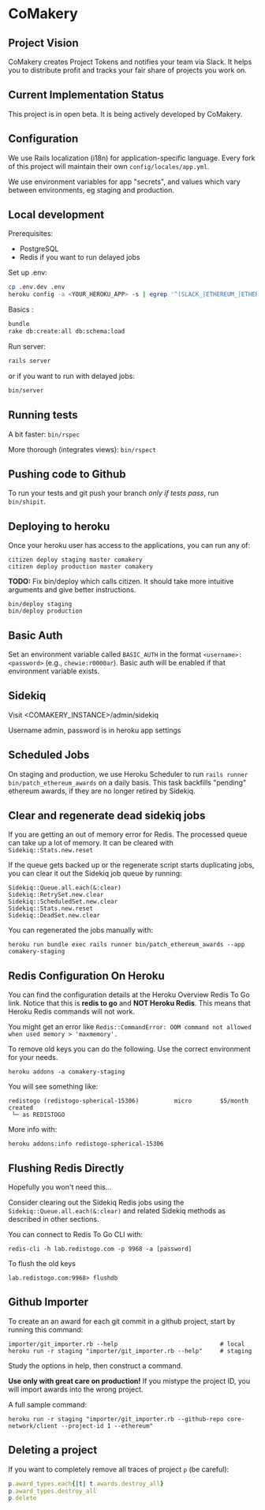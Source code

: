 # CoMakery

## Project Vision

CoMakery creates Project Tokens and notifies your team via Slack.
It helps you to distribute profit and tracks your fair share of projects you work on.

## Current Implementation Status

This project is in open beta.
It is being actively developed by CoMakery.

## Configuration

We use Rails localization (i18n) for application-specific language.
Every fork of this project will maintain their own `config/locales/app.yml`.

We use environment variables for app "secrets", and values which vary between environments,
eg staging and production.

## Local development

Prerequisites:

- PostgreSQL
- Redis if you want to run delayed jobs

Set up .env:

```sh
cp .env.dev .env
heroku config -a <YOUR_HEROKU_APP> -s | egrep '^(SLACK_|ETHEREUM_|ETHERCAMP_)' | sort >> .env
```

Basics :

```sh
bundle
rake db:create:all db:schema:load
```

Run server:

```sh
rails server
```

or if you want to run with delayed jobs:

```sh
bin/server
```

## Running tests

A bit faster: `bin/rspec`

More thorough (integrates views): `bin/rspect`

## Pushing code to Github

To run your tests and git push your branch *only if tests pass*, run `bin/shipit`.

## Deploying to heroku

Once your heroku user has access to the applications, you can run any of:

```
citizen deploy staging master comakery
citizen deploy production master comakery
```

**TODO:** Fix bin/deploy which calls citizen. It should take more intuitive arguments and give better instructions.
```
bin/deploy staging
bin/deploy production
```

## Basic Auth

Set an environment variable called `BASIC_AUTH` in the format
`<username>:<password>` (e.g., `chewie:r0000ar`). Basic auth will be enabled if
that environment variable exists.

## Sidekiq

Visit <COMAKERY_INSTANCE>/admin/sidekiq

Username admin, password is in heroku app settings

## Scheduled Jobs

On staging and production, we use Heroku Scheduler to run `rails runner bin/patch_ethereum_awards`
on a daily basis.  This task backfills "pending" ethereum awards, if they are no longer retired by Sidekiq.

## Clear and regenerate dead sidekiq jobs

If you are getting an out of memory error for Redis. The processed queue can take up a lot of memory. It can be cleared with `Sidekiq::Stats.new.reset`

If the queue gets backed up or the regenerate script starts duplicating jobs, you can clear it out the Sidekiq job queue by running:

```
Sidekiq::Queue.all.each(&:clear)
Sidekiq::RetrySet.new.clear
Sidekiq::ScheduledSet.new.clear
Sidekiq::Stats.new.reset
Sidekiq::DeadSet.new.clear
```

You can regenerated the jobs manually with:
```
heroku run bundle exec rails runner bin/patch_ethereum_awards --app comakery-staging
```

## Redis Configuration On Heroku

You can find the configuration details at the Heroku Overview Redis To Go link. Notice that this is **redis to go** and **NOT Heroku Redis**. This means that Heroku Redis commands will not work.

You might get an error like `Redis::CommandError: OOM command not allowed when used memory > 'maxmemory'.`

To remove old keys you can do the following. Use the correct environment for your needs.

```
heroku addons -a comakery-staging
```

You will see something like:
```
redistogo (redistogo-spherical-15306)          micro        $5/month   created
 └─ as REDISTOGO
```

More info with:
```
heroku addons:info redistogo-spherical-15306
```

## Flushing Redis Directly

Hopefully you won't need this...

Consider clearing out the Sidekiq Redis jobs using the `Sidekiq::Queue.all.each(&:clear)` and related Sidekiq methods as described in other sections.

You can connect to Redis To Go CLI with:
```
redis-cli -h lab.redistogo.com -p 9968 -a [password]
```

To flush the old keys
```
lab.redistogo.com:9968> flushdb
```

## Github Importer

To create an an award for each git commit in a github project, start by running this command:  
```
importer/git_importer.rb --help                             # local
heroku run -r staging "importer/git_importer.rb --help"     # staging
```

Study the options in help, then construct a command.

**Use only with great care on production!**
If you mistype the project ID, you will import awards into the wrong project.

A full sample command:
```
heroku run -r staging "importer/git_importer.rb --github-repo core-network/client --project-id 1 --ethereum"
```

## Deleting a project

If you want to completely remove all traces of project `p` (be careful):

```ruby
p.award_types.each{|t| t.awards.destroy_all}
p.award_types.destroy_all
p.delete
```
